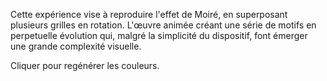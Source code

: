Cette expérience vise à reproduire l'effet de Moiré, en superposant plusieurs grilles en rotation. L'œuvre animée créant une série de motifs en perpetuelle évolution qui, malgré la simplicité du dispositif, font émerger une grande complexité visuelle.

Cliquer pour regénérer les couleurs.